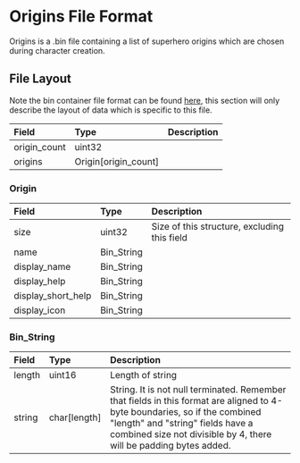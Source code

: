 # Origins File Format

Origins is a .bin file containing a list of superhero origins which are chosen during character creation.

## File Layout

Note the bin container file format can be found [here](bin_file_format.md), this section will only describe the layout of data which is specific to this file.

|Field|Type|Description|
|:-|:-|:-|
|origin_count|uint32||
|origins|Origin[origin_count]||

### Origin

|Field|Type|Description|
|:-|:-|:-|
|size|uint32|Size of this structure, excluding this field|
|name|Bin_String||
|display_name|Bin_String||
|display_help|Bin_String||
|display_short_help|Bin_String||
|display_icon|Bin_String||

### Bin_String

|Field|Type|Description|
|:-|:-|:-|
|length|uint16|Length of string|
|string|char[length]|String. It is not null terminated. Remember that fields in this format are aligned to 4-byte boundaries, so if the combined "length" and "string" fields have a combined size not divisible by 4, there will be padding bytes added.|